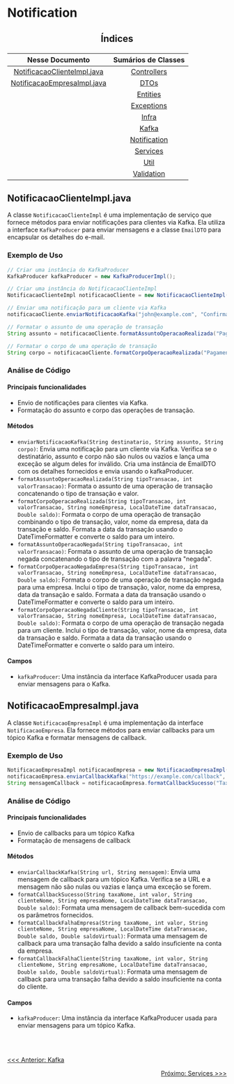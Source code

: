 # Notification

## <p align="center"> Índices </p>

<div align="center">

|                      Nesse Documento                       |                                                    Sumários de Classes                                                     |
|:----------------------------------------------------------:|:--------------------------------------------------------------------------------------------------------------------------:|
| [NotificacaoClienteImpl.java](#notificacaoclienteimpljava) |  [Controllers](https://github.com/SoSoJigsaw/Desafio_TGID/blob/main/documentacao/Sumarios%20Das%20Classes/Controllers.md)  |
| [NotificacaoEmpresaImpl.java](#notificacaoempresaimpljava) |         [DTOs](https://github.com/SoSoJigsaw/Desafio_TGID/blob/main/documentacao/Sumarios%20Das%20Classes/DTO.md)          |
|                                                            |     [Entities](https://github.com/SoSoJigsaw/Desafio_TGID/blob/main/documentacao/Sumarios%20Das%20Classes/Entities.md)     |
|                                                            |   [Exceptions](https://github.com/SoSoJigsaw/Desafio_TGID/blob/main/documentacao/Sumarios%20Das%20Classes/Exceptions.md)   |
|                                                            |        [Infra](https://github.com/SoSoJigsaw/Desafio_TGID/blob/main/documentacao/Sumarios%20Das%20Classes/Infra.md)        |
|                                                            |        [Kafka](https://github.com/SoSoJigsaw/Desafio_TGID/blob/main/documentacao/Sumarios%20Das%20Classes/Kafka.md)        |
|                                                            | [Notification](https://github.com/SoSoJigsaw/Desafio_TGID/blob/main/documentacao/Sumarios%20Das%20Classes/Notification.md) |
|                                                            |     [Services](https://github.com/SoSoJigsaw/Desafio_TGID/blob/main/documentacao/Sumarios%20Das%20Classes/Services.md)     |
|                                                            |         [Util](https://github.com/SoSoJigsaw/Desafio_TGID/blob/main/documentacao/Sumarios%20Das%20Classes/Util.md)         |
|                                                            |   [Validation](https://github.com/SoSoJigsaw/Desafio_TGID/blob/main/documentacao/Sumarios%20Das%20Classes/Validation.md)   |

</div>

## NotificacaoClienteImpl.java

A classe `NotificacaoClienteImpl` é uma implementação de serviço que fornece métodos para enviar notificações para clientes via Kafka. Ela utiliza a interface `KafkaProducer` para enviar mensagens e a classe `EmailDTO` para encapsular os detalhes do e-mail.

### Exemplo de Uso

```java
// Criar uma instância do KafkaProducer
KafkaProducer kafkaProducer = new KafkaProducerImpl();

// Criar uma instância do NotificacaoClienteImpl
NotificacaoClienteImpl notificacaoCliente = new NotificacaoClienteImpl(kafkaProducer);

// Enviar uma notificação para um cliente via Kafka
notificacaoCliente.enviarNotificacaoKafka("john@example.com", "Confirmação de Pagamento", "Seu pagamento de $100 foi confirmado.");

// Formatar o assunto de uma operação de transação
String assunto = notificacaoCliente.formatAssuntoOperacaoRealizada("Pagamento", 100);

// Formatar o corpo de uma operação de transação
String corpo = notificacaoCliente.formatCorpoOperacaoRealizada("Pagamento", 100, "Empresa ABC", LocalDateTime.now(), 500.0);
```

### Análise de Código

#### Principais funcionalidades

- Envio de notificações para clientes via Kafka.
- Formatação do assunto e corpo das operações de transação.

#### Métodos

- `enviarNotificacaoKafka(String destinatario, String assunto, String corpo)`: Envia uma notificação para um cliente via Kafka. Verifica se o destinatário, assunto e corpo não são nulos ou vazios e lança uma exceção se algum deles for inválido. Cria uma instância de EmailDTO com os detalhes fornecidos e envia usando o kafkaProducer.
- `formatAssuntoOperacaoRealizada(String tipoTransacao, int valorTransacao)`: Formata o assunto de uma operação de transação concatenando o tipo de transação e valor.
- `formatCorpoOperacaoRealizada(String tipoTransacao, int valorTransacao, String nomeEmpresa, LocalDateTime dataTransacao, Double saldo)`: Formata o corpo de uma operação de transação combinando o tipo de transação, valor, nome da empresa, data da transação e saldo. Formata a data da transação usando o DateTimeFormatter e converte o saldo para um inteiro.
- `formatAssuntoOperacaoNegada(String tipoTransacao, int valorTransacao)`: Formata o assunto de uma operação de transação negada concatenando o tipo de transação com a palavra "negada".
- `formatCorpoOperacaoNegadaEmpresa(String tipoTransacao, int valorTransacao, String nomeEmpresa, LocalDateTime dataTransacao, Double saldo)`: Formata o corpo de uma operação de transação negada para uma empresa. Inclui o tipo de transação, valor, nome da empresa, data da transação e saldo. Formata a data da transação usando o DateTimeFormatter e converte o saldo para um inteiro.
- `formatCorpoOperacaoNegadaCliente(String tipoTransacao, int valorTransacao, String nomeEmpresa, LocalDateTime dataTransacao, Double saldo)`: Formata o corpo de uma operação de transação negada para um cliente. Inclui o tipo de transação, valor, nome da empresa, data da transação e saldo. Formata a data da transação usando o DateTimeFormatter e converte o saldo para um inteiro.

#### Campos

- `kafkaProducer`: Uma instância da interface KafkaProducer usada para enviar mensagens para o Kafka.

## NotificacaoEmpresaImpl.java

A classe `NotificacaoEmpresaImpl` é uma implementação da interface `NotificacaoEmpresa`. Ela fornece métodos para enviar callbacks para um tópico Kafka e formatar mensagens de callback.

### Exemplo de Uso

```java
NotificacaoEmpresaImpl notificacaoEmpresa = new NotificacaoEmpresaImpl(kafkaProducer);
notificacaoEmpresa.enviarCallbackKafka("https://example.com/callback", "Mensagem de Callback");
String mensagemCallback = notificacaoEmpresa.formatCallbackSucesso("Taxa 1", 100, "John Doe", "Empresa ABC", LocalDateTime.now(), 500.0);
```

### Análise de Código

#### Principais funcionalidades

- Envio de callbacks para um tópico Kafka
- Formatação de mensagens de callback

#### Métodos

- `enviarCallbackKafka(String url, String mensagem)`: Envia uma mensagem de callback para um tópico Kafka. Verifica se a URL e a mensagem não são nulas ou vazias e lança uma exceção se forem.
- `formatCallbackSucesso(String taxaNome, int valor, String clienteNome, String empresaNome, LocalDateTime dataTransacao, Double saldo)`: Formata uma mensagem de callback bem-sucedida com os parâmetros fornecidos.
- `formatCallbackFalhaEmpresa(String taxaNome, int valor, String clienteNome, String empresaNome, LocalDateTime dataTransacao, Double saldo, Double saldoVirtual)`: Formata uma mensagem de callback para uma transação falha devido a saldo insuficiente na conta da empresa.
- `formatCallbackFalhaCliente(String taxaNome, int valor, String clienteNome, String empresaNome, LocalDateTime dataTransacao, Double saldo, Double saldoVirtual)`: Formata uma mensagem de callback para uma transação falha devido a saldo insuficiente na conta do cliente.

#### Campos

- `kafkaProducer`: Uma instância da interface KafkaProducer usada para enviar mensagens para um tópico Kafka.

<br>
<br>



<p align="left"><a href="https://github.com/SoSoJigsaw/Desafio_TGID/blob/main/documentacao/Sumarios%20Das%20Classes/Kafka.md"><<< Anterior: Kafka</a></p>
<p align="right"><a href="https://github.com/SoSoJigsaw/Desafio_TGID/blob/main/documentacao/Sumarios%20Das%20Classes/Services.md">Próximo: Services >>></a></p>

